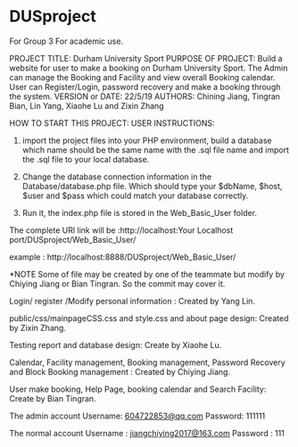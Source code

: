 # DUSproject
For Group 3
For academic use.

PROJECT TITLE: Durham University Sport 
PURPOSE OF PROJECT: Build a website for user to make a booking on Durham University Sport. The Admin can manage the Booking and Facility and view overall Booking calendar.
                    User can Register/Login, password recovery and make a booking through the system.
VERSION or DATE: 22/5/19
AUTHORS: Chining Jiang, Tingran Bian, Lin Yang, Xiaohe Lu and Zixin Zhang

HOW TO START THIS PROJECT: 
USER INSTRUCTIONS:

1. import the project files into your PHP environment, build a database which name should be the same name with the .sql file name and import the .sql file to your local database.

2. Change the database connection information in the Database/database.php file. Which should type your $dbName, $host, $user and $pass which could match your database correctly.

3. Run it, the index.php file is stored in the Web_Basic_User folder.

The complete URl link will be :http://localhost:Your Localhost port/DUSproject/Web_Basic_User/

example : http://localhost:8888/DUSproject/Web_Basic_User/

*NOTE Some of file may be created by one of the teammate but modify by Chiying Jiang or Bian Tingran. So the commit may cover it.

Login/ register /Modify personal information : Created by Yang Lin.

public/css/mainpageCSS.css and style.css  and about page design: Created by Zixin Zhang.

Testing report and database design: Create by Xiaohe Lu.

Calendar, Facility management, Booking management, Password Recovery and Block Booking management : Created by Chiying Jiang.

User make booking, Help Page, booking calendar and Search Facility: Create by Bian Tingran.



The admin account
Username: 604722853@qq.com
Password: 111111

The normal account
Username : jiangchiying2017@163.com
Password : 111

